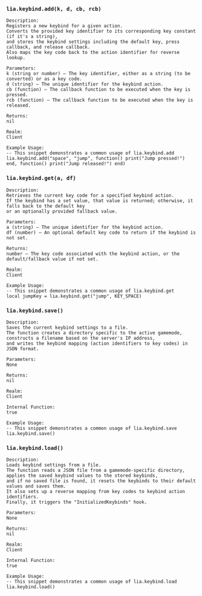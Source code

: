 ### `lia.keybind.add(k, d, cb, rcb)`

    
    Description:
    Registers a new keybind for a given action.
    Converts the provided key identifier to its corresponding key constant (if it's a string),
    and stores the keybind settings including the default key, press callback, and release callback.
    Also maps the key code back to the action identifier for reverse lookup.
    
    Parameters:
    k (string or number) – The key identifier, either as a string (to be converted) or as a key code.
    d (string) – The unique identifier for the keybind action.
    cb (function) – The callback function to be executed when the key is pressed.
    rcb (function) – The callback function to be executed when the key is released.
    
    Returns:
    nil
    
    Realm:
    Client
    
    Example Usage:
    -- This snippet demonstrates a common usage of lia.keybind.add
    lia.keybind.add("space", "jump", function() print("Jump pressed!") end, function() print("Jump released!") end)

### `lia.keybind.get(a, df)`

    
    Description:
    Retrieves the current key code for a specified keybind action.
    If the keybind has a set value, that value is returned; otherwise, it falls back to the default key
    or an optionally provided fallback value.
    
    Parameters:
    a (string) – The unique identifier for the keybind action.
    df (number) – An optional default key code to return if the keybind is not set.
    
    Returns:
    number – The key code associated with the keybind action, or the default/fallback value if not set.
    
    Realm:
    Client
    
    Example Usage:
    -- This snippet demonstrates a common usage of lia.keybind.get
    local jumpKey = lia.keybind.get("jump", KEY_SPACE)

### `lia.keybind.save()`

    
    Description:
    Saves the current keybind settings to a file.
    The function creates a directory specific to the active gamemode, constructs a filename based on the server's IP address,
    and writes the keybind mapping (action identifiers to key codes) in JSON format.
    
    Parameters:
    None
    
    Returns:
    nil
    
    Realm:
    Client
    
    Internal Function:
    true
    
    Example Usage:
    -- This snippet demonstrates a common usage of lia.keybind.save
    lia.keybind.save()

### `lia.keybind.load()`

    
    Description:
    Loads keybind settings from a file.
    The function reads a JSON file from a gamemode-specific directory, applies the saved keybind values to the stored keybinds,
    and if no saved file is found, it resets the keybinds to their default values and saves them.
    It also sets up a reverse mapping from key codes to keybind action identifiers.
    Finally, it triggers the "InitializedKeybinds" hook.
    
    Parameters:
    None
    
    Returns:
    nil
    
    Realm:
    Client
    
    Internal Function:
    true
    
    Example Usage:
    -- This snippet demonstrates a common usage of lia.keybind.load
    lia.keybind.load()
